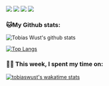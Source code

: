 ![](https://img.shields.io/badge/OS-Windows-informational?style=flat&logo=windows&logoColor=white&color=f68714)
![](https://img.shields.io/badge/Editor-VS_Code-informational?style=flat&logo=visual-studio-code&logoColor=white&color=f68714)
![](https://img.shields.io/badge/Code-JavaScript-informational?style=flat&logo=javascript&logoColor=white&color=f68714)
![](https://img.shields.io/badge/Code-React-informational?style=flat&logo=react&logoColor=white&color=f68714)


### 🐱My Github stats:
![Tobias Wust's github stats](https://github-readme-stats.vercel.app/api?username=tobiaswust&show_icons=true&title_color=f68714&icon_color=8ac926&text_color=daf7dc&bg_color=151515&hide=["stars"])


[![Top Langs](https://github-readme-stats.vercel.app/api/top-langs/?username=tobiaswust&layout=compact&title_color=f68714&text_color=daf7dc&bg_color=151515)](https://github.com/anuraghazra/github-readme-stats)


<!-- ## 🗂️ Highlight Projects

<a href="https://github.com/Zhenye-Na/DA-RNN">
  <img align="center" src="https://github-readme-stats.vercel.app/api/pin/?username=zhenye-na&repo=DA-RNN&show_icons=true&line_height=27&title_color=f68714&text_color=daf7dc&icon_color=f68714&bg_color=0e1116" alt="DA-RNN" />
</a>

<a href="https://github.com/Zhenye-Na/crnn-pytorch">
  <img align="center" src="https://github-readme-stats.vercel.app/api/pin/?username=zhenye-na&repo=crnn-pytorch&show_icons=true&line_height=27&title_color=f68714&text_color=daf7dc&icon_color=f68714&bg_color=0e1116" alt="crnn-pytorch" />
</a> -->

### 🧑‍💻  This week, I spent my time on:

[![tobiaswust's wakatime stats](https://github-readme-stats.vercel.app/api/wakatime?username=tobiaswust&line_height=27&title_color=f68714&text_color=daf7dc&icon_color=f68714&bg_color=0e1116)]()


